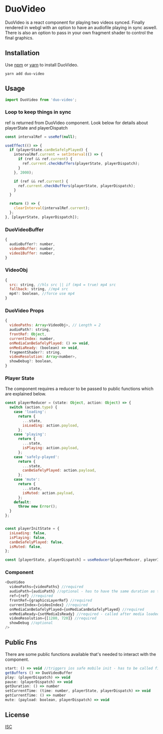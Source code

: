 # DuoVideo

DuoVideo is a react component for playing two videos synced. Finally rendered in webgl with an option to have an audiofile playing in sync aswell. There is also an option to pass in your own fragment shader to control the final graphics.

## Installation

Use [npm](https://npmjs.org) or [yarn](https://yarnpkg.com) to install DuoVideo.

```yarn
yarn add duo-video
```

## Usage

```javascript
import DuoVideo from 'duo-video';
````

### Loop to keep things in sync
ref is returned from DuoVideo component.
Look below for details about playerState and playerDispatch

```javascript
const intervalRef = useRef(null);

useEffect(() => {
  if (playerState.canBeSafelyPlayed) {
    intervalRef.current = setInterval(() => {
      if (ref && ref.current) {
        ref.current.checkBuffers(playerState, playerDispatch);
      }
    }, 2000);

    if (ref && ref.current) {
      ref.current.checkBuffers(playerState, playerDispatch);
    }
  }

  return () => {
    clearInterval(intervalRef.current);
  };
}, [playerState, playerDispatch]);
```

### DuoVideoBuffer
```javascript
{
  audioBuffer?: number,
  video0Buffer: number,
  video1Buffer: number,
}
```

### VideoObj
```javascript
{
  src: string, //hls src || if (mp4 = true) mp4 src
  fallback: string, //mp4 src
  mp4?: boolean, //force use mp4
}
```

### DuoVideo Props
```javascript
{
  videoPaths: Array<VideoObj>, // Length = 2
  audioPath?: string,
  frontRef: Object,
  currentIndex: number,
  onMediaCanBeSafelyPlayed: () => void,
  onMediaReady: (boolean) => void,
  fragmentShader?: string,
  videoResolution: Array<number>,
  showDebug?: boolean,
}
```
### Player State
The component requires a reducer to be passed to public functions which are explained below.

```javascript
const playerReducer = (state: Object, action: Object) => {
  switch (action.type) {
    case 'loading':
      return {
        ...state,
        isLoading: action.payload,
      };
    case 'playing':
      return {
        ...state,
        isPlaying: action.payload,
      };
    case 'safely-played':
      return {
        ...state,
        canBeSafelyPlayed: action.payload,
      };
    case 'mute':
      return {
        ...state,
        isMuted: action.payload,
      };
    default:
      throw new Error();
  }
};


const playerInitState = {
  isLoading: false,
  isPlaying: false,
  canBeSafelyPlayed: false,
  isMuted: false,
};

const [playerState, playerDispatch] = useReducer(playerReducer, playerInitState);
```

### Component

```javascript
<DuoVideo
  videoPaths={videoPaths} //required
  audioPath={audioPath} //optional - has to have the same duration as the videos
  ref={ref} //required
  frontRef={graphicsLayerRef} //required
  currentIndex={videoIndex} //required
  onMediaCanBeSafelyPlayed={onMediaCanBeSafelyPlayed} //required
  onMediaReady={setMediaIsReady} //required - called after media loaded
  videoResolution={[1280, 720]} //required
  showDebug //optional
/>
```

## Public Fns
There are some public functions available that's needed to interact with the component.

```javascript
start: () => void //triggers ios safe mobile init - has to be called first from a user action
getBuffers () => DuoVideoBuffer
play: (playerDispatch) => void
pause: (playerDispatch) => void
getDuration: () => number
setCurrentTime: (time: number, playerState, playerDispatch) => void
getCurrentTime: () => number
mute: (payload: boolean, playerDispatch) => void
```

## License
[ISC](https://choosealicense.com/licenses/isc/)